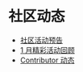 # 社区动态

- [社区活动预告](1-upcoming-events.md)
- [1 月精彩活动回顾](2-event-summary.md)
- [Contributor 动态](4-contributors.md)


